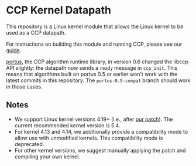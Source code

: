 # CCP Kernel Datapath

This repository is a Linux kernel module that allows the Linux kernel to be used as a CCP datapath.

For instructions on building this module and running CCP, 
please see our [guide](https://ccp-project.github.io/ccp-guide).

[portus](https://github.com/ccp-project/portus), the CCP algorithm runtime library, in version 0.6 changed the libccp API slightly: the datapath now sends a `ready` message in `ccp_init`. This means that algorithms built on portus 0.5 or earlier won't work with the latest commits in this repository. The `portus-0.5-compat` branch should work in those cases.

## Notes

- We support Linux kernel versions 4.19+ (i.e., after [our patch](https://patchwork.ozlabs.org/patch/941532/)). The current recommended kernel version is 5.4.
- For kernel 4.13 and 4.14, we additionally provide a compatibility mode to allow use with unmodified kernels. This compatibility mode is deprecated.
- For other kernel versions, we suggest manually applying the patch and compiling your own kernel.
